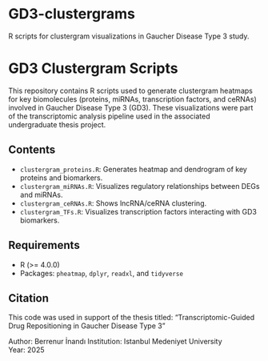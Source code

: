 # GD3-clustergrams
R scripts for clustergram visualizations in Gaucher Disease Type 3 study.

# GD3 Clustergram Scripts

This repository contains R scripts used to generate clustergram heatmaps for key biomolecules (proteins, miRNAs, transcription factors, and ceRNAs) involved in Gaucher Disease Type 3 (GD3). These visualizations were part of the transcriptomic analysis pipeline used in the associated undergraduate thesis project.

## Contents

- `clustergram_proteins.R`: Generates heatmap and dendrogram of key proteins and biomarkers.
- `clustergram_miRNAs.R`: Visualizes regulatory relationships between DEGs and miRNAs.
- `clustergram_ceRNAs.R`: Shows lncRNA/ceRNA clustering.
- `clustergram_TFs.R`: Visualizes transcription factors interacting with GD3 biomarkers.

## Requirements

- R (>= 4.0.0)
- Packages: `pheatmap`, `dplyr`, `readxl`, and `tidyverse`

## Citation

This code was used in support of the thesis titled:
“Transcriptomic-Guided Drug Repositioning in Gaucher Disease Type 3”

Author: Berrenur İnandı
Institution: Istanbul Medeniyet University  
Year: 2025
